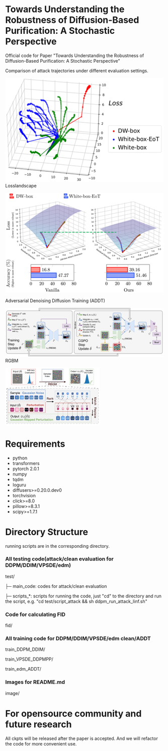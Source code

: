 # Towards Understanding the Robustness of Diffusion-Based Purification: A Stochastic Perspective
Official code for Paper "Towards Understanding the Robustness of Diffusion-Based Purification: A Stochastic Perspective"

Comparison of attack trajectories under different evaluation settings.

![](./image/attack_illu.png "attack direction.")
Losslandscape

![](./image/main_img.png "Adversarial attack visualization.")

Adversarial Denoising Diffusion Training (ADDT)

![](./image/graph_loss.png "Adversarial Denoising Diffusion Training.")
RGBM

<img src="./image/gaussian_resample.png" width="300">

# Requirements
* python
* transformers
* pytorch 2.0.1
* numpy
* tqdm
* loguru
* diffusers>=0.20.0.dev0
* torchvision
* click>=8.0
* pillow>=8.3.1
* scipy>=1.7.1
  
# Directory Structure
running scripts are in the corresponding directory.
### All testing code(attack/clean evaluation for DDPM/DDIM/VPSDE/edm)
test/

├─ main_code: codes for attack/clean evaluation

├─ scripts_*: scripts for running the code, just "cd" to the directory and run the script, e.g. "cd test/script_attack && sh ddpm_run_attack_linf.sh"
### Code for calculating FID
fid/
### All training code for DDPM/DDIM/VPSDE/edm clean/ADDT
train_DDPM_DDIM/

train_VPSDE_DDPMPP/

train_edm_ADDT/
### Images for README.md
image/

# For opensource community and future research
All ckpts will be released after the paper is accepted. And we will refactor the code for more convenient use.
